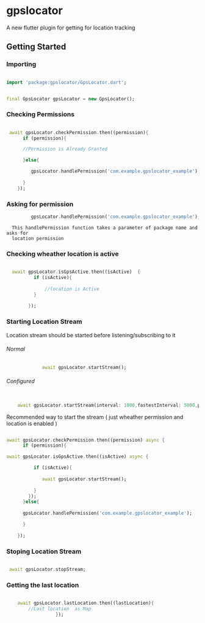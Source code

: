 # gpslocator

A new flutter plugin for getting for location tracking 

## Getting Started

### Importing 

```dart

import 'package:gpslocator/GpsLocator.dart';


final GpsLocator gpsLocator = new GpsLocator();
```




### Checking Permissions

```dart

 await gpsLocator.checkPermission.then((permission){
      if (permission){

      //Permission is Already Granted 

      }else{

         gpsLocator.handlePermission('com.example.gpslocator_example');
     
      }
    });

```

### Asking for permission 

```dart
         gpsLocator.handlePermission('com.example.gpslocator_example');

```
      This handlePermission function takes a parameter of package name and asks for 
      location permission  


### Checking  wheather location is active
```dart

  await gpsLocator.isGpsActive.then((isActive)  {
          if (isActive){
              
              //location is Active
          }
           
        });

```
### Starting Location Stream

Location stream should be started before listening/subscribing to it

######  Normal
```dart
             await gpsLocator.startStream();

```

###### Configured

```dart
   
    await gpsLocator.startStream(interval: 1000,fastestInterval: 5000,priority: GPSPriority.BALANCED_POWER_ACCURACY);

```


Recommended way to start the stream (  just wheather permission and location is enabled )
```dart

await gpsLocator.checkPermission.then((permission) async {
      if (permission){

await gpsLocator.isGpsActive.then((isActive) async {

          if (isActive){
    
             await gpsLocator.startStream();
         
          }
        });
      }else{
        
      gpsLocator.handlePermission('com.example.gpslocator_example');

      }
        
    });


```

### Stoping Location Stream

```dart

 await gpsLocator.stopStream;

```

### Getting the last location 

```dart

    await gpsLocator.lastLocation.then((lastLocation){
        //Last location  as Map
                  });

```

